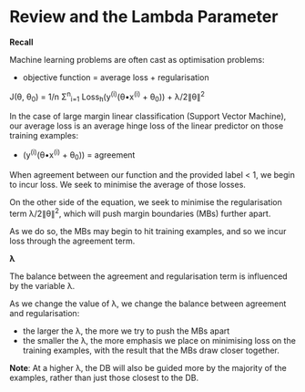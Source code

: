 # Review and the Lambda Parameter

**Recall**

Machine learning problems are often cast as optimisation problems:

- objective function = average loss + regularisation

J(θ, θ<sub>0</sub>) = 1/n Σ<sup>n</sup><sub>i=1</sub> Loss<sub>h</sub>(y<sup>(i)</sup>(θ•x<sup>(i)</sup> + θ<sub>0</sub>)) + λ/2∥θ∥<sup>2</sup>

In the case of large margin linear classification (Support Vector Machine), our average loss is an average hinge loss of the linear predictor on those training examples:

- (y<sup>(i)</sup>(θ•x<sup>(i)</sup> + θ<sub>0</sub>)) = agreement

When agreement between our function and the provided label < 1, we begin to incur loss. We seek to minimise the average of those losses.

On the other side of the equation, we seek to minimise the regularisation term λ/2∥θ∥<sup>2</sup>, which will push margin boundaries (MBs) further apart.

As we do so, the MBs may begin to hit training examples, and so we incur loss through the agreement term.

**λ**

The balance between the agreement and regularisation term is influenced by the variable λ.

As we change the value of λ, we change the balance between agreement and regularisation:

- the larger the λ, the more we try to push the MBs apart
- the smaller the λ, the more emphasis we place on minimising loss on the training examples, with the result that the MBs draw closer together.

**Note**: At a higher λ, the DB will also be guided more by the majority of the examples, rather than just those closest to the DB.
